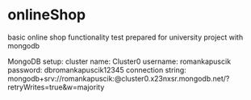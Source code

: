 # onlineShop
basic online shop functionality test
prepared for university project with mongodb

MongoDB setup:
cluster name: Cluster0
username: romankapuscik
password: dbromankapuscik12345
connection string: mongodb+srv://romankapuscik:<password>@cluster0.x23nxsr.mongodb.net/?retryWrites=true&w=majority

